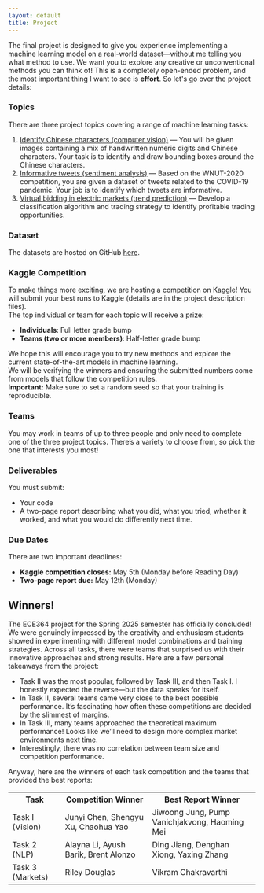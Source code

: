 ```yaml
---
layout: default
title: Project
---
```


The final project is designed to give you experience implementing a machine learning model on a real-world dataset—without me telling you what method to use. We want you to explore any creative or unconventional methods you can think of! This is a completely open-ended problem, and the most important thing I want to see is **effort**. So let's go over the project details:

### Topics

There are three project topics covering a range of machine learning tasks:

1. [Identify Chinese characters (computer vision)](materials/project/ECE364_Project_T1_SP25.pdf) — You will be given images containing a mix of handwritten numeric digits and Chinese characters. Your task is to identify and draw bounding boxes around the Chinese characters.
2. [Informative tweets (sentiment analysis)](materials/project/ECE364_Project_T2_SP25.pdf) — Based on the WNUT-2020 competition, you are given a dataset of tweets related to the COVID-19 pandemic. Your job is to identify which tweets are informative.
3. [Virtual bidding in electric markets (trend prediction)](materials/project/ECE364_Project_T3_SP25.pdf) — Develop a classification algorithm and trading strategy to identify profitable trading opportunities.

### Dataset

The datasets are hosted on GitHub [here](https://github.com/ECE364/projects_sp25).

### Kaggle Competition

To make things more exciting, we are hosting a competition on Kaggle! You will submit your best runs to Kaggle (details are in the project description files).  
The top individual or team for each topic will receive a prize:
- **Individuals**: Full letter grade bump
- **Teams (two or more members)**: Half-letter grade bump

We hope this will encourage you to try new methods and explore the current state-of-the-art models in machine learning.  
We will be verifying the winners and ensuring the submitted numbers come from models that follow the competition rules.  
**Important:** Make sure to set a random seed so that your training is reproducible.

### Teams

You may work in teams of up to three people and only need to complete one of the three project topics. There’s a variety to choose from, so pick the one that interests you most!

### Deliverables

You must submit:
- Your code
- A two-page report describing what you did, what you tried, whether it worked, and what you would do differently next time.

### Due Dates

There are two important deadlines:
- **Kaggle competition closes:** May 5th (Monday before Reading Day)
- **Two-page report due:** May 12th (Monday)


## Winners! 

The ECE364 project for the Spring 2025 semester has officially concluded! We were genuinely impressed by the creativity and enthusiasm students showed in experimenting with different model combinations and training strategies. Across all tasks, there were teams that surprised us with their innovative approaches and strong results. Here are a few personal takeaways from the project:

- Task II was the most popular, followed by Task III, and then Task I. I honestly expected the reverse—but the data speaks for itself.
- In Task II, several teams came very close to the best possible performance. It’s fascinating how often these competitions are decided by the slimmest of margins.
- In Task III, many teams approached the theoretical maximum performance! Looks like we’ll need to design more complex market environments next time.
- Interestingly, there was no correlation between team size and competition performance.

Anyway, here are the winners of each task competition and the teams that provided the best reports: 

<table id="customers">
  <tr>
    <th> Task </th>
    <th> Competition Winner </th>
    <th> Best Report Winner </th>
  </tr>
  <tr>
    <td> Task I (Vision) </td>
    <td> Junyi Chen, Shengyu Xu, Chaohua Yao </td>
    <td> Jiwoong Jung, Pump Vanichjakvong, Haoming Mei </td>
  </tr>
  <tr>
    <td> Task 2 (NLP) </td>
    <td> Alayna Li, Ayush Barik, Brent Alonzo </td>
    <td> Ding Jiang, Denghan Xiong, Yaxing Zhang </td>
  </tr>
  <tr>
    <td> Task 3 (Markets) </td>
    <td> Riley Douglas </td>
    <td> Vikram Chakravarthi </td>
  </tr>
</table>
&nbsp;